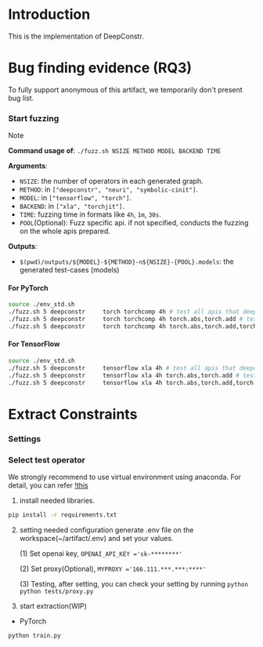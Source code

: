 # Introduction

This is the implementation of DeepConstr.

# Bug finding evidence (RQ3)

To fully support anonymous of this artifact, we temporarily don't present bug list.

### Start fuzzing

> [!NOTE]
>
> **Command usage of**: `./fuzz.sh NSIZE METHOD MODEL BACKEND TIME`
>
> **Arguments**:
> - `NSIZE`: the number of operators in each generated graph.
> - `METHOD`: in `["deepconstr", "neuri", "symbolic-cinit"]`.
> - `MODEL`: in `["tensorflow", "torch"]`.
> - `BACKEND`: in `["xla", "torchjit"]`.
> - `TIME`: fuzzing time in formats like `4h`, `1m`, `30s`.
> - `POOL`(Optional): Fuzz specific api. if not specified, conducts the fuzzing on the whole apis prepared.
>
> **Outputs**:
> - `$(pwd)/outputs/${MODEL}-${METHOD}-n${NSIZE}-{POOL}.models`: the generated test-cases (models)

#### For PyTorch

>
```bash
source ./env_std.sh
./fuzz.sh 5 deepconstr     torch torchcomp 4h # test all apis that deepconstr supports
./fuzz.sh 5 deepconstr     torch torchcomp 4h torch.abs,torch.add # test torch.abs, torch.add
./fuzz.sh 5 deepconstr     torch torchcomp 4h torch.abs,torch.add,torch.acos # test torch.abs, torch.add, torch.acos
```

#### For TensorFlow

>
```bash
source ./env_std.sh
./fuzz.sh 5 deepconstr     tensorflow xla 4h # test all apis that deepconstr supports
./fuzz.sh 5 deepconstr     tensorflow xla 4h torch.abs,torch.add # test torch.abs, torch.add
./fuzz.sh 5 deepconstr     tensorflow xla 4h torch.abs,torch.add,torch.acos # test torch.abs, torch.add, torch.acos
```

# Extract Constraints

### Settings


### Select test operator
We strongly recommend to use virtual environment using anaconda.
For detail, you can refer [!this]()
1. install needed libraries. 
```bash 
pip install -r requirements.txt
```
2. setting needed configuration
generate .env file on the workspace(~/artifact/.env) 
and set your values.

    (1) Set openai key, ```OPENAI_API_KEY ='sk-********'```

    (2) Set proxy(Optional), ```MYPROXY ='166.111.***.***:****'```

    (3) Testing, after setting, you can check your setting by running ```python 
    python tests/proxy.py```

3. start extraction(WIP)

- PyTorch 
    
```bash 
python train.py
```
